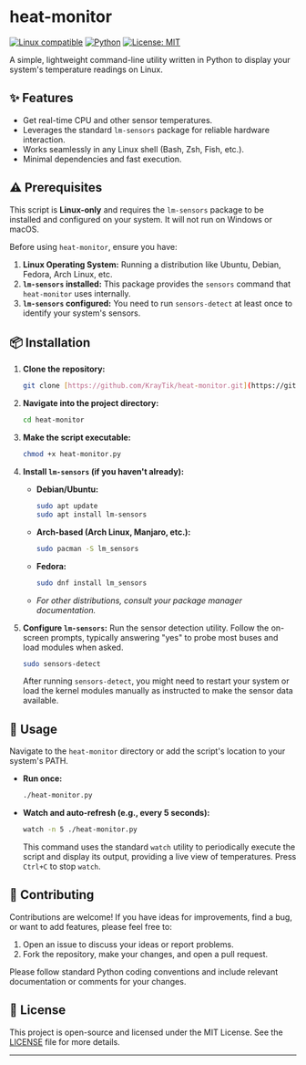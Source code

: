 # heat-monitor

[![Linux compatible](https://img.shields.io/badge/OS-Linux-informational?style=flat-square&logo=linux)](https://www.linux.org/)
[![Python](https://img.shields.io/badge/Language-Python-blue?style=flat-square&logo=python)](https://www.python.org/)
[![License: MIT](https://img.shields.io/badge/License-MIT-yellow.svg?style=flat-square)](https://opensource.org/licenses/MIT)

A simple, lightweight command-line utility written in Python to display your system's temperature readings on Linux.

## ✨ Features

* Get real-time CPU and other sensor temperatures.
* Leverages the standard `lm-sensors` package for reliable hardware interaction.
* Works seamlessly in any Linux shell (Bash, Zsh, Fish, etc.).
* Minimal dependencies and fast execution.

## ⚠️ Prerequisites

This script is **Linux-only** and requires the `lm-sensors` package to be installed and configured on your system. It will not run on Windows or macOS.

Before using `heat-monitor`, ensure you have:

1.  **Linux Operating System:** Running a distribution like Ubuntu, Debian, Fedora, Arch Linux, etc.
2.  **`lm-sensors` installed:** This package provides the `sensors` command that `heat-monitor` uses internally.
3.  **`lm-sensors` configured:** You need to run `sensors-detect` at least once to identify your system's sensors.

## 📦 Installation

1.  **Clone the repository:**
    ```bash
    git clone [https://github.com/KrayTik/heat-monitor.git](https://github.com/KrayTik/heat-monitor.git)
    ```

2.  **Navigate into the project directory:**
    ```bash
    cd heat-monitor
    ```

3.  **Make the script executable:**
    ```bash
    chmod +x heat-monitor.py
    ```

4.  **Install `lm-sensors` (if you haven't already):**

    * **Debian/Ubuntu:**
        ```bash
        sudo apt update
        sudo apt install lm-sensors
        ```

    * **Arch-based (Arch Linux, Manjaro, etc.):**
        ```bash
        sudo pacman -S lm_sensors
        ```

    * **Fedora:**
        ```bash
        sudo dnf install lm_sensors
        ```

    * *For other distributions, consult your package manager documentation.*

5.  **Configure `lm-sensors`:** Run the sensor detection utility. Follow the on-screen prompts, typically answering "yes" to probe most buses and load modules when asked.
    ```bash
    sudo sensors-detect
    ```
    After running `sensors-detect`, you might need to restart your system or load the kernel modules manually as instructed to make the sensor data available.

## 🚀 Usage

Navigate to the `heat-monitor` directory or add the script's location to your system's PATH.

* **Run once:**
    ```bash
    ./heat-monitor.py
    ```

* **Watch and auto-refresh (e.g., every 5 seconds):**
    ```bash
    watch -n 5 ./heat-monitor.py
    ```
    This command uses the standard `watch` utility to periodically execute the script and display its output, providing a live view of temperatures. Press `Ctrl+C` to stop `watch`.

## 🤝 Contributing

Contributions are welcome! If you have ideas for improvements, find a bug, or want to add features, please feel free to:

1.  Open an issue to discuss your ideas or report problems.
2.  Fork the repository, make your changes, and open a pull request.

Please follow standard Python coding conventions and include relevant documentation or comments for your changes.

## 📄 License

This project is open-source and licensed under the MIT License. See the [LICENSE](LICENSE) file for more details.

---
